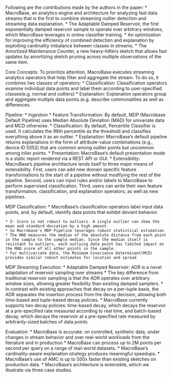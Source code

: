 Following are the contributions made by the authors in the paper:
	* MacroBase, an analytics engine and architecture for analyzing fast data streams that is the first to combine streaming outlier detection and streaming data explanation.
	* The Adaptable Damped Reservoir, the first exponentially damped reservoir sample to operate over arbitrary windows, which MacroBase leverages in online classifier training.
	* An optimization for improving the efficiency of combined detection and explanation by exploiting cardinality imbalance between classes in streams.
	* The Amortized Maintenance Counter, a new heavy-hitters sketch that allows fast updates by amortizing sketch pruning across multiple observations of the same item.

Core Concepts: 
To prioritize attention, MacroBase executes streaming analytics operators that help filter and aggregate the stream. To do so, it combines two classes of operators:
	* Classification: Classification operators examine individual data points and label them according to user-specified classes(e.g. normal and outliers)
	* Explanation: Explanation operators group and aggregate multiple data points.(e.g. describe commonalities as well as differences.

Pipeline:
	* Ingestion
	* Feature Transformation: By default, MDP (Macrobase Default Pipeline) uses Median Absolute Deviation (MAD) for univariate data and MCD otherwise.
	* Classification: By default, Percentile Classifier is used. It calculates the 99th percentile as the threshold and classifies everything above it as an outlier.
	* Explanation: MacroBase’s default pipeline returns explanations in the form of attribute-value combinations (e.g., device ID 5052) that are common among outlier points but uncommon among inlier points.
	* Presentation: MacroBase’s default presentation mode is a static report rendered via a REST API or GUI.
	* Extensibility: MacroBase’s pipeline architecture lends itself to three major means of extensibility. First, users can add new domain specific feature transformations to the start of a pipeline without modifying the rest of the pipeline. Second, users can input rules and/or labels to MacroBase to perform supervised classification. Third, users can write their own feature transformation, classification, and explanation operators, as well as new pipelines.

	
MDP Classification: 
	* MacroBase’s classification operators label input data points, and, by default, identify data points that exhibit deviant behavior. 

	* Z- Score is not robust to outliers. A single outlier can skew the mean and standard deviation by a high amount.
	* So Macrobase's MDP Pipeline leverages robust statistical estimation
	* The MAD measures the median of the absolute distance from each point in the sample to the sample median. Since the median itself is resistant to outliers, each outlying data point has limited impact on the MAD score of all other points in the sample.
	* For multivariate data, the Minimum Covariance Determinant(MCD) provides similar robust estimates for location and spread

MDP Streaming Execution:
	* Adaptable Damped Reservoir: ADR is a novel adaptation of reservoir sampling over streams
	* The key difference from traditional reservoir sampling is that the ADR operates over arbitrary window sizes, allowing greater flexibility than existing damped samplers.
	* In contrast with existing approaches that decay on a per-tuple basis, the ADR separates the insertion process from the decay decision, allowing both time-based and tuple-based decay policies.
	* MacroBase currently supports two decay policies: time-based decay, which decays the reservoir at a pre-specified rate measured according to real time, and batch-based decay, which decays the reservoir at a pre-specified rate measured by arbitrarily-sized batches of data points

Evaluation:
	* MacroBase is accurate: on controlled, synthetic data, under changes in stream behavior and over real-world workloads from the literature and in production
	* MacroBase can process up to 2M points per second per query on a range of real-world datasets.
	* MacroBase’s cardinality-aware explanation strategy produces meaningful speedups.
	* MacroBase’s use of AMC is up to 500x faster than existing sketches on production data.
	* MacroBase’s architecture is extensible, which we illustrate via three case studies.
